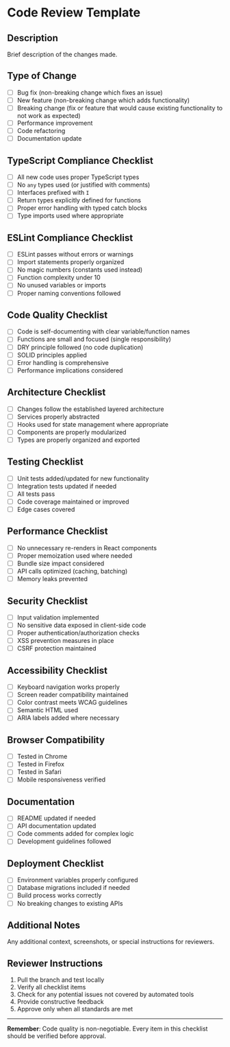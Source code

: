 
# Code Review Template

## Description
Brief description of the changes made.

## Type of Change
- [ ] Bug fix (non-breaking change which fixes an issue)
- [ ] New feature (non-breaking change which adds functionality)
- [ ] Breaking change (fix or feature that would cause existing functionality to not work as expected)
- [ ] Performance improvement
- [ ] Code refactoring
- [ ] Documentation update

## TypeScript Compliance Checklist
- [ ] All new code uses proper TypeScript types
- [ ] No `any` types used (or justified with comments)
- [ ] Interfaces prefixed with `I`
- [ ] Return types explicitly defined for functions
- [ ] Proper error handling with typed catch blocks
- [ ] Type imports used where appropriate

## ESLint Compliance Checklist
- [ ] ESLint passes without errors or warnings
- [ ] Import statements properly organized
- [ ] No magic numbers (constants used instead)
- [ ] Function complexity under 10
- [ ] No unused variables or imports
- [ ] Proper naming conventions followed

## Code Quality Checklist
- [ ] Code is self-documenting with clear variable/function names
- [ ] Functions are small and focused (single responsibility)
- [ ] DRY principle followed (no code duplication)
- [ ] SOLID principles applied
- [ ] Error handling is comprehensive
- [ ] Performance implications considered

## Architecture Checklist
- [ ] Changes follow the established layered architecture
- [ ] Services properly abstracted
- [ ] Hooks used for state management where appropriate
- [ ] Components are properly modularized
- [ ] Types are properly organized and exported

## Testing Checklist
- [ ] Unit tests added/updated for new functionality
- [ ] Integration tests updated if needed
- [ ] All tests pass
- [ ] Code coverage maintained or improved
- [ ] Edge cases covered

## Performance Checklist
- [ ] No unnecessary re-renders in React components
- [ ] Proper memoization used where needed
- [ ] Bundle size impact considered
- [ ] API calls optimized (caching, batching)
- [ ] Memory leaks prevented

## Security Checklist
- [ ] Input validation implemented
- [ ] No sensitive data exposed in client-side code
- [ ] Proper authentication/authorization checks
- [ ] XSS prevention measures in place
- [ ] CSRF protection maintained

## Accessibility Checklist
- [ ] Keyboard navigation works properly
- [ ] Screen reader compatibility maintained
- [ ] Color contrast meets WCAG guidelines
- [ ] Semantic HTML used
- [ ] ARIA labels added where necessary

## Browser Compatibility
- [ ] Tested in Chrome
- [ ] Tested in Firefox
- [ ] Tested in Safari
- [ ] Mobile responsiveness verified

## Documentation
- [ ] README updated if needed
- [ ] API documentation updated
- [ ] Code comments added for complex logic
- [ ] Development guidelines followed

## Deployment Checklist
- [ ] Environment variables properly configured
- [ ] Database migrations included if needed
- [ ] Build process works correctly
- [ ] No breaking changes to existing APIs

## Additional Notes
Any additional context, screenshots, or special instructions for reviewers.

## Reviewer Instructions
1. Pull the branch and test locally
2. Verify all checklist items
3. Check for any potential issues not covered by automated tools
4. Provide constructive feedback
5. Approve only when all standards are met

---

**Remember**: Code quality is non-negotiable. Every item in this checklist should be verified before approval.

